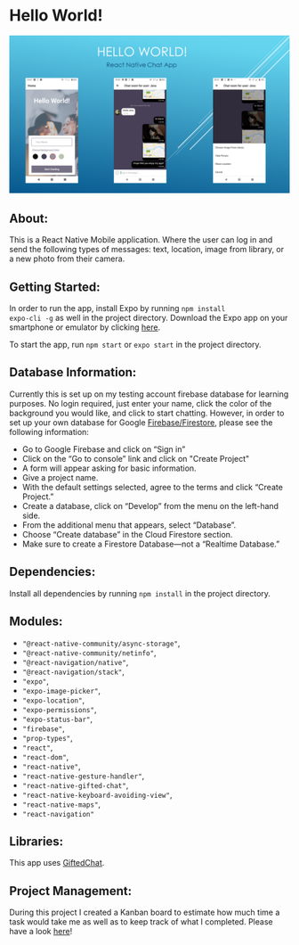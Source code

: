 # Hello World!

![homePage](/images/helloWorld.png)

## About:
This is a React Native Mobile application. Where the user can log in and send the following types of messages: text, location, image from library, or a new photo from their camera.

## Getting Started:
In order to run the app, install Expo by running <code>npm install expo-cli -g</code> as well in the project directory.
Download the Expo app on your smartphone or emulator by clicking [here](https://expo.io).

To start the app, run ```npm start``` or ```expo start``` in the project directory.

## Database Information:
Currently this is set up on my testing account firebase database for learning purposes. No login required, just enter your name, click the color of the background you would like, and click to start chatting. However, in order to set up your own database for Google [Firebase/Firestore](https://firebase.google.com/docs), please see the following information:

* Go to Google Firebase and click on “Sign in”
* Click on the “Go to console” link and click on "Create Project"
* A form will appear asking for basic information.
* Give a project name.
* With the default settings selected, agree to the terms and click “Create Project.”
* Create a database, click on “Develop” from the menu on the left-hand side.
* From the additional menu that appears, select “Database”.
* Choose “Create database” in the Cloud Firestore section.
* Make sure to create a Firestore Database—not a “Realtime Database.”

## Dependencies:
Install all dependencies by running ```npm install``` in the project directory.

## Modules:
* ```"@react-native-community/async-storage"```,
* ```"@react-native-community/netinfo"```,
* ```"@react-navigation/native"```,
* ```"@react-navigation/stack"```,
* ```"expo"```,
* ```"expo-image-picker"```,
* ```"expo-location"```,
* ```"expo-permissions"```,
* ```"expo-status-bar"```,
* ```"firebase"```,
* ```"prop-types"```,
* ```"react"```,
* ```"react-dom"```,
* ```"react-native"```,
* ```"react-native-gesture-handler"```,
* ```"react-native-gifted-chat"```,
* ```"react-native-keyboard-avoiding-view"```,
* ```"react-native-maps"```,
* ```"react-navigation"```

## Libraries:
This app uses [GiftedChat](https://github.com/FaridSafi/react-native-gifted-chat).

## Project Management:
During this project I created a Kanban board to estimate how much time a task would take me as well as to keep track of what I completed. Please have a look [here](https://trello.com/b/R9MtSEqV/native-react-app!)!
